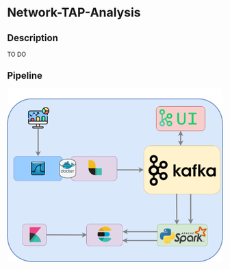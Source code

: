 # Network-TAP-Analysis

## Description

TO DO 

## Pipeline

![Pipeline](docs/images/pipeline_png.png)